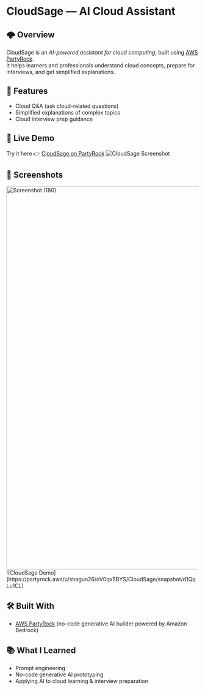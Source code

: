 # CloudSage — AI Cloud Assistant

## 🌩 Overview
CloudSage is an *AI-powered assistant for cloud computing*, built using [AWS PartyRock](https://partyrock.aws).  
It helps learners and professionals understand cloud concepts, prepare for interviews, and get simplified explanations.

## 🚀 Features
- Cloud Q&A (ask cloud-related questions)
- Simplified explanations of complex topics
- Cloud interview prep guidance

## 🔗 Live Demo
Try it here 👉 [CloudSage on PartyRock](https://partyrock.aws/u/shagun26/oV0qx5BYS/CloudSage)
![CloudSage Screenshot](https://partyrock.aws/u/shagun26/oV0qx5BYS/CloudSage/snapshot/d1QqLu1CL)
## 📸 Screenshots
<img width="1896" height="1001" alt="Screenshot (180)" src="https://github.com/user-attachments/assets/7b44e4ba-caf5-41b0-a321-7aee8507020e" />
![CloudSage Demo](https://partyrock.aws/u/shagun26/oV0qx5BYS/CloudSage/snapshot/d1QqLu1CL)

## 🛠 Built With
- [AWS PartyRock](https://aws.amazon.com/partyrock/) (no-code generative AI builder powered by Amazon Bedrock)

## 📚 What I Learned
- Prompt engineering
- No-code generative AI prototyping
- Applying AI to cloud learning & interview preparation
